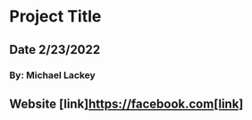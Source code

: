 # Project Title
## Date 2/23/2022
### By: Michael Lackey
## Website [link]https://facebook.com[link]
